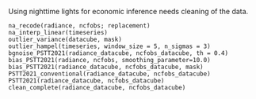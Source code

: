 Using nighttime lights for economic inference needs cleaning of the data.   

```@docs
na_recode(radiance, ncfobs; replacement)
na_interp_linear(timeseries)
outlier_variance(datacube, mask)
outlier_hampel(timeseries, window_size = 5, n_sigmas = 3)
bgnoise_PSTT2021(radiance_datacube, ncfobs_datacube, th = 0.4)
bias_PSTT2021(radiance, ncfobs, smoothing_parameter=10.0) 
bias_PSTT2021(radiance_datacube, ncfobs_datacube, mask)
PSTT2021_conventional(radiance_datacube, ncfobs_datacube)
PSTT2021(radiance_datacube, ncfobs_datacube)
clean_complete(radiance_datacube, ncfobs_datacube)
```
